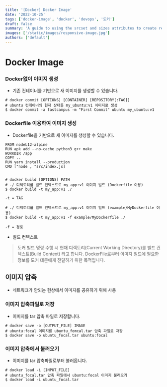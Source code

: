 ```yaml
---
title: '[Docker] Docker Image'
date: '2022-10-25'
tags: ['docker-image', 'docker', 'devops', '도커']
draft: false
summary: 'A guide to using the srcset and sizes attributes to create responsive images'
images: ['/static/images/responsive-image.jpg']
authors: ['default']
---
```



# Docker Image

### Docker없이 이미지 생성

- 기존 컨테이너를 기반으로 새 이미지를 생성할 수 있습니다.

```
# docker commit [OPTIONS] [CONTAINER] [REPOSITORY[:TAG]]
# ubuntu 컨테이너의 현재 상태를 my_ubuntu:v1 이미지로 생성
$ docker commit -a fastcampus -m "First Commit" ubuntu my_ubuntu:v1
```

### Dockerfile 이용하여 이미지 생성

- Dockerfile을 기반으로 새 이미지를 생성할 수 있습니다.

```
FROM nodeL12-alpine
RUN apk add --no-cache python3 g++ make
WORKDIR /app
COPY ..
RUN yarn install --production
CMD ["node , "src/index.js]


# docker build [OPTIONS] PATH
# ./ 디렉토리를 빌드 컨텍스트로 my_app:v1 이미지 빌드 (Dockerfile 이용)
$ docker build -t my_app:v1 ./

-t = TAG

# ./ 디렉토리를 빌드 컨텍스트로 my_app:v1 이미지 빌드 (example/MyDockerfile 이용)
$ docker build -t my_app:v1 -f example/MyDockerfile ./

-f = 경로
```

- 빌드 컨텍스트

> 도커 빌드 명령 수행 시 현재 디렉토리(Current Working Directory)를 빌드 컨텍스트(Build Context) 라고 합니다. DockerFile로부터 이미지 빌드에 필요한 정보를 도커 데몬에게 전달하기 위한 목적입니다.

## 이미지 압축

- 네트워크가 안되는 현상에서 이미지를 공유하기 위해 사용

### 이미지 압축파일로 저장

- 이미지를 tar 압축 파일로 저장합니다.

```
# docker save -o [OUTPUT_FILE] IMAGE
# ubuntu:focal 이미지를 ubuntu_fomcal.tar 압축 파일로 저장
$ docker save -o ubuntu_focal.tar ubuntu:focal
```

### 이미지 압축에서 불러오기

- 이미지를 tar 압축파일로부터 불러옵니다.

```
# docker load -i [INPUT_FILE]
# ubuntu_focal.tar 압축 파일에서 ubuntu:focal 이미지 불러오기
$ docker load -i ubuntu_focal.tar
```
